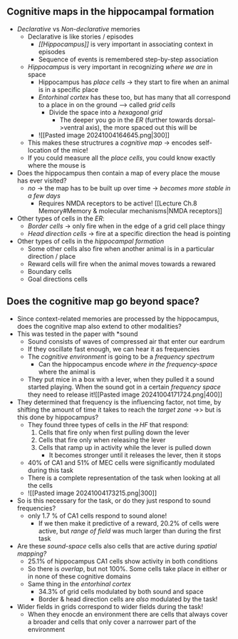 ## Cognitive maps in the hippocampal formation
- *Declarative* vs *Non-declarative* memories
	- Declarative is like stories / episodes 
		- *[[Hippocampus]]* is very important in associating context in episodes
		- Sequence of events is remembered step-by-step association
	- *Hippocampus* is very important in recognizing *where we are* in space
		- Hippocampus has *place cells* -> they start to fire when an animal is in a specific place
		-  *Entorhinal cortex* has these too, but has many that all correspond to a place in on the ground --> called *grid cells*
			- Divide the space into a *hexagonal grid*
				- The deeper you go in the *ER* (further towards dorsal->ventral axis), the more spaced out this will be
		- ![[Pasted image 20241004164645.png|300]]
	- This makes these structrures a *cognitive map* -> encodes self-location of the mice!
	- If you could measure all the *place cells*, you could know exactly where the mouse is
- Does the hippocampus then contain a map of every place the mouse has ever visited?
	- *no* -> the map has to be built up over time -> *becomes more stable in a few days*
		- Requires NMDA receptors to be active! [[Lecture Ch.8 Memory#Memory & molecular mechanisms|NMDA receptors]]
- Other types of cells in the *ER*:
	- *Border cells* -> only fire when in the edge of a grid cell place thingy
	- *Head direction cells* -> fire at a specific direction the head is pointing
- Other types of cells in the *hippocampal formation*
	- Some other cells also fire when another animal is in a particular direction / place
	- Reward cells will fire when the animal moves towards a rewared
	- Boundary cells
	- Goal directions cells
## Does the cognitive map go beyond space?
- Since context-related memories are processed by the hippocampus, does the cognitive map also extend to other modalities?
- This was tested in the paper with *sound
	- Sound consists of waves of compressed air that enter our eardrum
	- If they oscillate fast enough, we can hear it as frequencies
	- The *cognitive environment* is going to be a *frequency spectrum*
		- Can the hippocampus encode *where in the frequency-space* where the animal is
	- They put mice in a box with a lever, when they pulled it a sound started playing. When the sound got in a certain *frequency space* they need to release it![[Pasted image 20241004171724.png|400]]
- They determined that frequency is the influencing factor, not time, by shifting the amount of time it takes to reach the *target zone*  ->> but is this done by hippocampus?
	- They found three types of cells in the *HF* that respond:
		1. Cells that fire only when first pulling down the lever
		2. Cells that fire only when releasing the lever
		3. Cells that ramp up in activity while the lever is pulled down
			- It becomes stronger until it releases the lever, then it stops
	- 40% of CA1 and 51% of MEC cells were significantly modulated during this task
	- There is a complete representation of the task when looking at all the cells
	- ![[Pasted image 20241004173215.png|300]]
- So is this necessary for the task, or do they just respond to sound frequencies?
	- only 1.7 % of CA1 cells respond to sound alone! 
		- If we then make it predictive of a reward, 20.2% of cells were active, but *range of field* was much larger than during the first task
- Are these *sound-space* cells also cells that are active during *spatial mapping?*
	- 25.1% of hippocampus CA1 cells show activity in both conditions
	- So there is *overlap*, but not 100%. Some cells take place in either or in none of these cognitive domains
	- Same thing in the *entorhinal cortex*
		- 34.3% of grid cells modulated by both sound and space
		- Border & head direction cells are *also* modulated by the task!
- Wider fields in grids correspond to wider fields during the task!
	- When they enocde an environment there are cells that always cover a broader and cells that only cover a narrower part of the environment